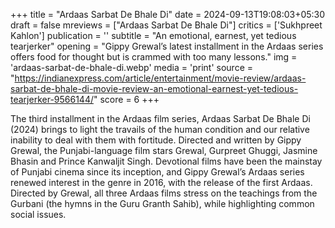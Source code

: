 +++
title = "Ardaas Sarbat De Bhale Di"
date = 2024-09-13T19:08:03+05:30
draft = false
mreviews = ["Ardaas Sarbat De Bhale Di"]
critics = ['Sukhpreet Kahlon']
publication = ''
subtitle = "An emotional, earnest, yet tedious tearjerker"
opening = "Gippy Grewal’s latest installment in the Ardaas series offers food for thought but is crammed with too many lessons."
img = 'ardaas-sarbat-de-bhale-di.webp'
media = 'print'
source = "https://indianexpress.com/article/entertainment/movie-review/ardaas-sarbat-de-bhale-di-movie-review-an-emotional-earnest-yet-tedious-tearjerker-9566144/"
score = 6
+++

The third installment in the Ardaas film series, Ardaas Sarbat De Bhale Di (2024) brings to light the travails of the human condition and our relative inability to deal with them with fortitude. Directed and written by Gippy Grewal, the Punjabi-language film stars Grewal, Gurpreet Ghuggi, Jasmine Bhasin and Prince Kanwaljit Singh. Devotional films have been the mainstay of Punjabi cinema since its inception, and Gippy Grewal’s Ardaas series renewed interest in the genre in 2016, with the release of the first Ardaas. Directed by Grewal, all three Ardaas films stress on the teachings from the Gurbani (the hymns in the Guru Granth Sahib), while highlighting common social issues.
